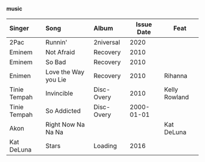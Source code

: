 #### music

| Singer       | Song                 | Album      | Issue Date | Feat          |
| :----------- | :------------------- | :--------- | ---------- | ------------- |
| 2Pac         | Runnin'              | 2niversal  | 2020       |               |
| Eminem       | Not Afraid           | Recovery   | 2010       |               |
| Eminem       | So Bad               | Recovery   | 2010       |               |
| Enimen       | Love the Way you Lie | Recovery   | 2010       | Rihanna       |
| Tinie Tempah | Invincible           | Disc-Overy | 2010       | Kelly Rowland |
| Tinie Tempah | So Addicted          | Disc-Overy | 2000-01-01 |               |
| Akon         | Right Now Na Na Na   |            |            | Kat DeLuna    |
| Kat DeLuna   | Stars                | Loading    | 2016       |               |
